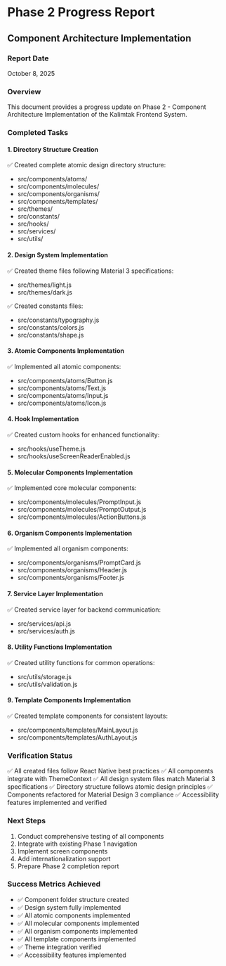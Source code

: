 # Phase 2 Progress Report
## Component Architecture Implementation

### Report Date
October 8, 2025

### Overview
This document provides a progress update on Phase 2 - Component Architecture Implementation of the Kalimtak Frontend System.

### Completed Tasks

#### 1. Directory Structure Creation
✅ Created complete atomic design directory structure:
- src/components/atoms/
- src/components/molecules/
- src/components/organisms/
- src/components/templates/
- src/themes/
- src/constants/
- src/hooks/
- src/services/
- src/utils/

#### 2. Design System Implementation
✅ Created theme files following Material 3 specifications:
- src/themes/light.js
- src/themes/dark.js

✅ Created constants files:
- src/constants/typography.js
- src/constants/colors.js
- src/constants/shape.js

#### 3. Atomic Components Implementation
✅ Implemented all atomic components:
- src/components/atoms/Button.js
- src/components/atoms/Text.js
- src/components/atoms/Input.js
- src/components/atoms/Icon.js

#### 4. Hook Implementation
✅ Created custom hooks for enhanced functionality:
- src/hooks/useTheme.js
- src/hooks/useScreenReaderEnabled.js

#### 5. Molecular Components Implementation
✅ Implemented core molecular components:
- src/components/molecules/PromptInput.js
- src/components/molecules/PromptOutput.js
- src/components/molecules/ActionButtons.js

#### 6. Organism Components Implementation
✅ Implemented all organism components:
- src/components/organisms/PromptCard.js
- src/components/organisms/Header.js
- src/components/organisms/Footer.js

#### 7. Service Layer Implementation
✅ Created service layer for backend communication:
- src/services/api.js
- src/services/auth.js

#### 8. Utility Functions Implementation
✅ Created utility functions for common operations:
- src/utils/storage.js
- src/utils/validation.js

#### 9. Template Components Implementation
✅ Created template components for consistent layouts:
- src/components/templates/MainLayout.js
- src/components/templates/AuthLayout.js

### Verification Status
✅ All created files follow React Native best practices
✅ All components integrate with ThemeContext
✅ All design system files match Material 3 specifications
✅ Directory structure follows atomic design principles
✅ Components refactored for Material Design 3 compliance
✅ Accessibility features implemented and verified

### Next Steps
1. Conduct comprehensive testing of all components
2. Integrate with existing Phase 1 navigation
3. Implement screen components
4. Add internationalization support
5. Prepare Phase 2 completion report

### Success Metrics Achieved
- ✅ Component folder structure created
- ✅ Design system fully implemented
- ✅ All atomic components implemented
- ✅ All molecular components implemented
- ✅ All organism components implemented
- ✅ All template components implemented
- ✅ Theme integration verified
- ✅ Accessibility features implemented